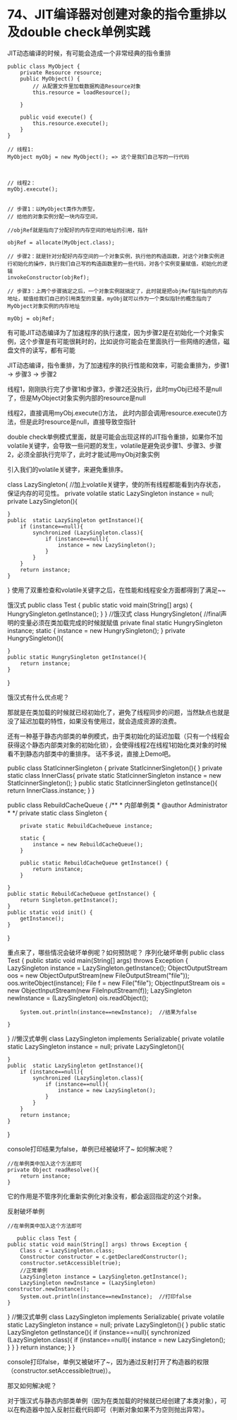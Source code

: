 # 74、JIT编译器对创建对象的指令重排以及double check单例实践
JIT动态编译的时候，有可能会造成一个非常经典的指令重排

```text
public class MyObject {
    private Resource resource;
    public MyObject() {
        // 从配置文件里加载数据构造Resource对象
        this.resource = loadResource(); 
    
    }

    public void execute() {
        this.resource.execute();
    }
}

// 线程1:
MyObject myObj = new MyObject(); => 这个是我们自己写的一行代码



// 线程2：
myObj.execute();


// 步骤1：以MyObject类作为原型，
// 给他的对象实例分配一块内存空间，

//objRef就是指向了分配好的内存空间的地址的引用，指针

objRef = allocate(MyObject.class);

// 步骤2：就是针对分配好内存空间的一个对象实例，执行他的构造函数，对这个对象实例进行初始化的操作，执行我们自己写的构造函数里的一些代码，对各个实例变量赋值，初始化的逻辑
invokeConstructor(objRef);

// 步骤3：上两个步骤搞定之后，一个对象实例就搞定了，此时就是把objRef指针指向的内存地址，赋值给我们自己的引用类型的变量，myObj就可以作为一个类似指针的概念指向了MyObject对象实例的内存地址

myObj = objRef;
```

有可能JIT动态编译为了加速程序的执行速度，因为步骤2是在初始化一个对象实例，这个步骤是有可能很耗时的，比如说你可能会在里面执行一些网络的通信，磁盘文件的读写，都有可能

 

JIT动态编译，指令重排，为了加速程序的执行性能和效率，可能会重排为，步骤1 -> 步骤3 -> 步骤2

 

线程1，刚刚执行完了步骤1和步骤3，步骤2还没执行，此时myObj已经不是null了，但是MyObject对象实例内部的resource是null

 

线程2，直接调用myObj.execute()方法， 此时内部会调用resource.execute()方法，但是此时resource是null，直接导致空指针

 

double check单例模式里面，就是可能会出现这样的JIT指令重排，如果你不加volatile关键字，会导致一些问题的发生，volatile是避免说步骤1、步骤3、步骤2，必须全部执行完毕了，此时才能试用myObj对象实例









引入我们的volatile关键字，来避免重排序。

class LazySingleton{
    //加上volatile关键字，使的所有线程都能看到内存状态，保证内存的可见性。
    private volatile static LazySingleton instance = null;		
    private LazySingleton(){

    }
    public  static LazySingleton getInstance(){
        if (instance==null){
            synchronized (LazySingleton.class){
                if (instance==null){
                    instance = new LazySingleton();
                }
            }
        }
        return instance;
    }
}
使用了双重检查和volatile关键字之后，在性能和线程安全方面都得到了满足~~

饿汉式
public class Test {
    public static void main(String[] args) {
        HungrySingleton.getInstance();
    }
}
//饿汉式
class HungrySingleton{
    //final声明的变量必须在类加载完成的时候就赋值
    private final static HungrySingleton instance;
    static {
        instance = new HungrySingleton();
    }
    private HungrySingleton(){

    }
    public static HungrySingleton getInstance(){
        return instance;
    }
}

饿汉式有什么优点呢？

那就是在类加载的时候就已经初始化了，避免了线程同步的问题，当然缺点也就是没了延迟加载的特性，如果没有使用过，就会造成资源的浪费。

还有一种基于静态内部类的单例模式，由于类初始化的延迟加载（只有一个线程会获得这个静态内部类对象的初始化锁），会使得线程2在线程1初始化类对象的时候看不到静态内部类中的重排序。
话不多说，直接上Demo吧。

public class StatIcinnerSingleton {
    private StatIcinnerSingleton(){
    }
    private static class InnerClass{
        private static StatIcinnerSingleton instance = new StatIcinnerSingleton();
    }
    public static StatIcinnerSingleton getInstance(){
        return InnerClass.instance;
    }
}




public class RebuildCacheQueue {
	/**
	 * 内部单例类
	 * @author Administrator
	 *
	 */
	private static class Singleton {
		
		private static RebuildCacheQueue instance;
		
		static {
			instance = new RebuildCacheQueue();
		}
		
		public static RebuildCacheQueue getInstance() {
			return instance;
		}
		
	}
	public static RebuildCacheQueue getInstance() {
		return Singleton.getInstance();
	}
	public static void init() {
		getInstance();
	}
	
}





重点来了，哪些情况会破坏单例呢？如何预防呢？
序列化破坏单例
public class Test {
    public static void main(String[] args) throws Exception {
        LazySingleton instance = LazySingleton.getInstance();
        ObjectOutputStream oos = new ObjectOutputStream(new FileOutputStream("file"));
        oos.writeObject(instance);
        File f = new File("file");
        ObjectInputStream ois = new ObjectInputStream(new FileInputStream(f));
        LazySingleton newInstance = (LazySingleton) ois.readObject();
        
        System.out.println(instance==newInstance);	//结果为false
        
    }
}
//懒汉式单例
class LazySingleton implements Serializable{
    private volatile static LazySingleton instance = null;
    private LazySingleton(){

    }
    public  static LazySingleton getInstance(){
        if (instance==null){
            synchronized (LazySingleton.class){
                if (instance==null){
                    instance = new LazySingleton();
                }
            }
        }
        return instance;
    }
}

console打印结果为false，单例已经被破坏了~
如何解决呢？

    //在单例类中加入这个方法即可
    private Object readResolve(){
        return instance;
    }

它的作用是不管序列化重新实例化对象没有，都会返回指定的这个对象。

反射破坏单例




    //在单例类中加入这个方法即可
    
       public class Test {
    public static void main(String[] args) throws Exception {
        Class c = LazySingleton.class;
        Constructor constructor = c.getDeclaredConstructor();
        constructor.setAccessible(true);
        //正常单例
        LazySingleton instance = LazySingleton.getInstance();
        LazySingleton newInstance = (LazySingleton) constructor.newInstance();
        System.out.println(instance==newInstance);	//打印false
    }
}
//懒汉式单例
class LazySingleton implements Serializable{
    private volatile static LazySingleton instance = null;
    private LazySingleton(){
    }
    public  static LazySingleton getInstance(){
        if (instance==null){
            synchronized (LazySingleton.class){
                if (instance==null){
                    instance = new LazySingleton();
                }
            }
        }
        return instance;
    }
}
    





console打印false，单例又被破坏了~，因为通过反射打开了构造器的权限（constructor.setAccessible(true)）。

那又如何解决呢？

对于饿汉式与静态内部类单例（因为在类加载的时候就已经创建了本类对象），可以在构造器中加入反射拦截代码即可（判断对象如果不为空则抛出异常）。

